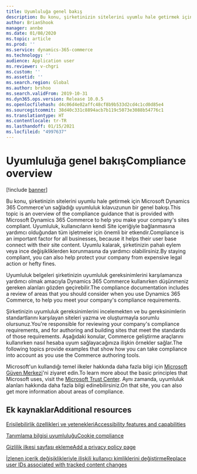 ```yaml
---
title: Uyumluluğa genel bakış
description: Bu konu, şirketinizin sitelerini uyumlu hale getirmek için Microsoft Dynamics 365 Commerce'un sağladığı uyumluluk kılavuzunun bir genel bakışı.
author: BrianShook
manager: annbe
ms.date: 01/08/2020
ms.topic: article
ms.prod: ''
ms.service: dynamics-365-commerce
ms.technology: ''
audience: Application user
ms.reviewer: v-chgri
ms.custom: ''
ms.assetid: ''
ms.search.region: Global
ms.author: brshoo
ms.search.validFrom: 2019-10-31
ms.dyn365.ops.version: Release 10.0.5
ms.openlocfilehash: d4c06d4e02affc48cf8b9b533d2cd4c1cd0d85e4
ms.sourcegitcommit: 38d40c331c8894acb7b119c5073e3088b54776c1
ms.translationtype: HT
ms.contentlocale: tr-TR
ms.lasthandoff: 01/15/2021
ms.locfileid: "4997637"
---
```

# <a name="compliance-overview"></a><span data-ttu-id="5a321-103">Uyumluluğa genel bakış</span><span class="sxs-lookup"><span data-stu-id="5a321-103">Compliance overview</span></span>


[!include [banner](includes/banner.md)]

<span data-ttu-id="5a321-104">Bu konu, şirketinizin sitelerini uyumlu hale getirmek için Microsoft Dynamics 365 Commerce'un sağladığı uyumluluk kılavuzunun bir genel bakışı.</span><span class="sxs-lookup"><span data-stu-id="5a321-104">This topic is an overview of the compliance guidance that is provided with Microsoft Dynamics 365 Commerce to help you make your company's sites compliant.</span></span> <span data-ttu-id="5a321-105">Uyumluluk, kullanıcıların kendi Site içeriğiyle bağlanmasına yardımcı olduğundan tüm işletmeler için önemli bir etkendir.</span><span class="sxs-lookup"><span data-stu-id="5a321-105">Compliance is an important factor for all businesses, because it helps their user base connect with their site content.</span></span> <span data-ttu-id="5a321-106">Uyumlu kalarak, şirketinizin pahalı eylem veya ince değişikliklerden korunmasına da yardımcı olabilirsiniz.</span><span class="sxs-lookup"><span data-stu-id="5a321-106">By staying compliant, you can also help protect your company from expensive legal action or hefty fines.</span></span>

<span data-ttu-id="5a321-107">Uyumluluk belgeleri şirketinizin uyumluluk gereksinimlerini karşılamanıza yardımcı olmak amacıyla Dynamics 365 Commerce kullanırken düşünmeniz gereken alanları gözden geçirebilir.</span><span class="sxs-lookup"><span data-stu-id="5a321-107">The compliance documentation includes a review of areas that you should consider when you use Dynamics 365 Commerce, to help you meet your company's compliance requirements.</span></span>

<span data-ttu-id="5a321-108">Şirketinizin uyumluluk gereksinimlerini incelemekten ve bu gereksinimlerin standartlarını karşılayan siteleri yazma ve oluşturmayla sorumlu olursunuz.</span><span class="sxs-lookup"><span data-stu-id="5a321-108">You're responsible for reviewing your company's compliance requirements, and for authoring and building sites that meet the standards of those requirements.</span></span> <span data-ttu-id="5a321-109">Aşağıdaki konular, Commerce geliştirme araçlarını kullanırken nasıl hesaba uyum sağlayacağınıza ilişkin örnekler sağlar.</span><span class="sxs-lookup"><span data-stu-id="5a321-109">The following topics provide examples that show how you can take compliance into account as you use the Commerce authoring tools.</span></span>

<span data-ttu-id="5a321-110">Microsoft'un kullandığı temel ilkeler hakkında daha fazla bilgi için [Microsoft Güven Merkezi](https://www.microsoft.com/trust-center)'ni ziyaret edin.</span><span class="sxs-lookup"><span data-stu-id="5a321-110">To learn more about the basic principles that Microsoft uses, visit the [Microsoft Trust Center](https://www.microsoft.com/trust-center).</span></span> <span data-ttu-id="5a321-111">Aynı zamanda, uyumluluk alanları hakkında daha fazla bilgi edinebilirsiniz.</span><span class="sxs-lookup"><span data-stu-id="5a321-111">On that site, you can also get more information about areas of compliance.</span></span>

## <a name="additional-resources"></a><span data-ttu-id="5a321-112">Ek kaynaklar</span><span class="sxs-lookup"><span data-stu-id="5a321-112">Additional resources</span></span>

[<span data-ttu-id="5a321-113">Erişilebilirlik özellikleri ve yetenekleri</span><span class="sxs-lookup"><span data-stu-id="5a321-113">Accessibility features and capabilities</span></span>](accessibility.md)

[<span data-ttu-id="5a321-114">Tanımlama bilgisi uyumluluğu</span><span class="sxs-lookup"><span data-stu-id="5a321-114">Cookie compliance</span></span>](cookie-compliance.md)

[<span data-ttu-id="5a321-115">Gizlilik ilkesi sayfası ekleme</span><span class="sxs-lookup"><span data-stu-id="5a321-115">Add a privacy policy page</span></span>](add-privacy-page.md)

[<span data-ttu-id="5a321-116">İzlenen içerik değişiklikleriyle ilişkili kullanıcı kimliklerini değiştirme</span><span class="sxs-lookup"><span data-stu-id="5a321-116">Replace user IDs associated with tracked content changes</span></span>](replace-IDs-tracked-changes.md)
